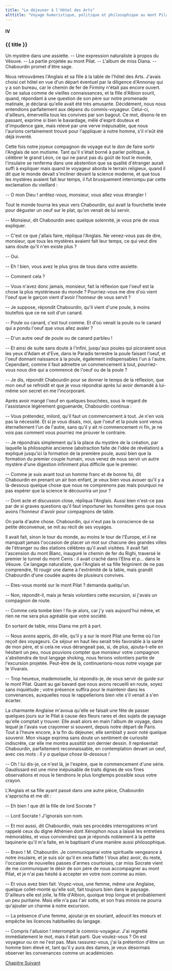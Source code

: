 ```yaml
---
title: "Le déjeuner à l'Hôtel des Arts"
alttitle: "Voyage humoristique, politique et philosophique au mont Pilat"
---
```


#### IV

### {{ title }}

<div class="tltr">

Un mystère dans une assiette. -- Une expression naturaliste à propos du Vésuve.
-- La partie projetée au mont Pilat. -- L'album de miss Diana. -- Chabourdin
promet d'être sage.

</div>

Nous retrouvâmes l'Anglais et sa fille à la table de l'hôtel des Arts. J'avais
choisi cet hôtel en vue d'un départ éventuel par la diligence d'Annonay qui y a
son bureau, car le chemin de fer de Firminy n'était pas encore ouvert. On se
salua comme de vieilles connaissances, et la fille d'Albion sourit, quand,
répondant à une question de son père sur notre promenade matinale, je déclarai
qu'elle avait été très amusante. Décidément, nous nous entendions parfaitement
aux dépens du commis-voyageur. Celui-ci, d'ailleurs, émerveilla tous les
convives par son bagout. Ce mot, disons-le en passant, exprime si bien le
bavardage, mêlé d'esprit douteux et d'impudence gaie, mais relevé par une verve
inépuisable, que nous l'aurions certainement trouvé pour l'appliquer à notre
homme, s'il n'eût été déjà inventé.

Cette fois notre joyeux compagnon de voyage eut le don de faire sortir l'Anglais
de son mutisme. Tant qu'il s'était borné à parler politique, à célébrer le grand
Léon, ce qui ne parut pas du goût de tout le monde, l'insulaire se renferma dans
une abstention que sa qualité d'étranger aurait suffi à expliquer mais quand le
voyageur aborda le terrain religieux, quand il dit que le monde devait
s'incliner devant la science moderne, et que tous les mystères avaient fait leur
temps, il fut brusquement interrompu par cette exclamation du vieillard :

-- O mon Dieu ! arrêtez-vous, monsieur, vous allez vous étrangler !

Tout le monde tourna les yeux vers Chabourdin, qui avait la fourchette levée
pour déguster un oeuf sur le plat, qu'on venait de lui servir.

-- Monsieur, dit Chabourdin avec quelque solennité, je vous prie de vous
expliquer.

-- C'est ce que j'allais faire, répliqua l'Anglais. Ne venez-vous pas de dire,
monsieur, que tous les mystères avaient fait leur temps, ce qui veut dire sans
doute qu'il n'en existe plus ?

-- Oui.

-- Eh ! bien, vous avez le plus gros de tous dans votre assiette.

-- Comment cela ?

-- Vous n'avez donc jamais, monsieur, fait la réflexion que l'oeuf est la chose
la plus mystérieuse du monde ? Pourriez-vous me dire d'où vient l'oeuf que le
garçon vient d'avoir l'honneur de vous servit ?

-- Je suppose, répondit Chabourdin, qu'il vient d'une poule, à moins toutefois
que ce ne soit d'un canard.

-- Poule ou canard, c'est tout comme. Et d'où venait la poule ou le canard qui a
pondu l'oeuf que vous allez avaler ?

-- D'un autre oeuf de poule ou de canard parbleu !

-- Et ainsi de suite sans doute à l'infini, jusqu'aux poules qui picoraient sous
les yeux d'Adam et d'Eve, dans le Paradis terrestre la poule faisant l'oeuf, et
l'oeuf donnant naissance à la poule, également indispensables l'un à l'autre.
Cependant, comme il faut admettre un commencement à tout, pourriez-vous nous
dire qui a commencé de l'oeuf ou de la poule ?

-- Je dis, répondit Chabourdin pour se donner le temps de la réflexion, que mon
oeuf se refroidit et que je vous répondrai après lui avoir demandé à lui-même
son secret en me l'incorporant.

Après avoir mangé l'oeuf en quelques bouchées, sous le regard de l'assistance
légèrement goguenarde, Chabourdin continua :

-- Vous prétendez, milord, qu'il faut un commencement à tout. Je n'en vois pas
la nécessité. Et si je vous disais, moi, que l'oeuf et la poule sont venus
éternellement l'un de l'autre, sans qu'il y ait ni commencement ni fin, je ne
vois pas comment vous pourriez me prouver le contraire.

-- Je répondrais simplement qu'à la place du mystère de la création, par
laquelle la philosophie ancienne (abstraction faite de l'idée de révélation) a
expliqué jusqu'ici la formation de la première poule, aussi bien que la
formation du premier couple humain, vous venez de nous servir un autre mystère
d'une digestion infiniment plus difficile que le premier.

-- Comme je suis avant tout un homme franc et de bonne foi, dit Chabourdin en
prenant un air bon enfant, je veux bien vous avouer qu'il y a là-dessous quelque
chose que nous ne comprenons pas mais pourquoi ne pas espérer que la science le
découvrira un jour ?

-- Dont acte et discussion close, répliqua l'Anglais. Aussi bien n'est-ce pas
par de si graves questions qu'il faut importuner les honnêtes gens que nous
avons l'honneur d'avoir pour compagnons de table.

On parla d'autre chose. Chabourdin, qui n'eut pas la conscience de sa petite
déconvenue, se mit au récit de ses voyages.

Il avait fait, sinon le tour du monde, au moins le tour de l'Europe, et il ne
manquait jamais l'occasion de placer un mot sur chacune des grandes villes de
l'étranger ou des stations célèbres qu'il avait visitées. Il avait fait
l'ascension du mont Blanc, inauguré le chemin de fer du Righi, traversé le
premier le tunnel du mont Cenis : il avait craché dans l'Etna et p... dans le
Vésuve. Ce langage naturaliste, que l'Anglais et sa fille feignirent de ne pas
comprendre, fit rougir une dame à l'extrémité de la table, mais grandit
Chabourdin d'une coudée auprès de plusieurs convives.

-- Etes-vous monté sur le mont Pilat ? demanda quelqu'un.

-- Non, répondit-il, mais je ferais volontiers cette excursion, si j'avais un
compagnon de route.

-- Comme cela tombe bien ! fis-je alors, car j'y vais aujourd'hui même, et rien
ne me sera plus agréable que votre société.

En sortant de table, miss Diana me prit à part.

-- Nous avons appris, dit-elle, qu'il y a sur le mont Pilat une ferme où l'on
reçoit des voyageurs. Ce séjour en haut lieu serait très favorable à la santé de
mon père, et si cela ne vous dérangeait pas, si, de plus, ajouta-t-elle en
hésitant un peu, nous pouvions compter que monsieur votre compagnon s'abstiendra
de tout langage shoking, nous ferions volontiers partie de l'excursion projetée.
Peut-être de là, continuerions-nous notre voyage par le Vivarais.

-- Trop heureux, mademoiselle, lui répondis-je, de vous servir de guide sur le
mont Pilat. Quant au gai bavard que nous avons recueilli en route, soyez sans
inquiétude ; votre présence suffira pour le maintenir dans les convenances,
auxquelles nous le rappellerions bien vite s'il venait à s'en écarter.

La charmante Anglaise m'avoua qu'elle se faisait une fête de passer quelques
jours sur le Pilat à cause des fleurs rares et des sujets de paysage qu'elle
comptait y trouver. Elle avait alors en main l'album de voyage, dans lequel je
l'avais vue crayonner si souvent, depuis notre départ de Paris. Tout à l'heure
encore, à la fin du déjeuner, elle semblait y avoir noté quelque souvenir. Mon
visage exprima sans doute un sentiment de curiosité indiscrète, car elle me
montra aussitôt son dernier dessin. Il représentait Chabourdin, parfaitement
reconnaissable, en contemplation devant un oeuf, avec ces mots : _Il y a quelque
chose là-dessous !_

-- Oh ! lui dis-je, ce n'est là, je l'espère, que le commencement d'une série.
Gaudissard est une mine inépuisable de traits dignes de vos fines observations
et nous le tiendrons le plus longtemps possible sous votre crayon.

L'Anglais et sa fille ayant passé dans une autre pièce, Chabourdin s'approcha et
me dit :

-- Eh bien ! que dit la fille de lord Socrate ?

-- Lord Socrate ! J'ignorais son nom.

-- Et moi aussi, dit Chabourdin, mais ses procédés interrogatoires m'ont rappelé
ceux du digne Athénien dont Xénophon nous a laissé les entretiens mémorables, et
vous conviendrez que je réponds noblement à la petite taquinerie qu'il m'a
faite, en le baptisant d'une manière aussi philosophique.

-- Bravo ! M. Chabourdin. Je communiquerai votre spirituelle vengeance à notre
insulaire, et je suis sûr qu'il en sera flatté ! Vous allez avoir, du reste,
l'occasion de nouvelles passes d'armes courtoises, car miss Socrate vient de me
communiquer le désir de son père de nous accompagner au mont Pilat, et je n'ai
pas hésité à accepter en votre nom comme au mien.

-- Et vous avez bien fait. Voyez-vous, une femme, même une Anglaise, quelque
collet-monté qu'elle soit, fait toujours bien dans le paysage. D'ailleurs elle
est jolie, la fille d'Albion, quoique trop longue et probablement un peu
puritaine. Mais elle n'a pas l'air sotte, et son frais minois ne pourra
qu'ajouter un charme à notre excursion.

-- La présence d'une femme, ajoutai-je en souriant, adoucit les moeurs et
empêche les licences habituelles du langage.

-- Compris l'allusion !  interrompit le commis-voyageur. J'ai regretté
immédiatement le mot, mais il était parti. Que voulez-vous ? On est voyageur ou
on ne l'est pas. Mais rassurez-vous, j'ai la prétention d'être un homme bien
élevé et, tant qu'il y aura des dames, je veux désormais observer les
convenances comme un académicien.

<div id="next">

[Chapitre Suivant](05.html)

</div>
